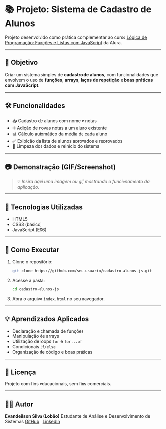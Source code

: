 # 📚 Projeto: Sistema de Cadastro de Alunos

Projeto desenvolvido como prática complementar ao curso [Lógica de Programação: Funções e Listas com JavaScript](https://cursos.alura.com.br/course/logica-programacao-funcoes-listas) da Alura.

---

## 🎯 Objetivo

Criar um sistema simples de **cadastro de alunos**, com funcionalidades que envolvem o uso de **funções**, **arrays**, **laços de repetição** e **boas práticas com JavaScript**.

---

## 🛠️ Funcionalidades

- 📥 Cadastro de alunos com nome e notas
- ➕ Adição de novas notas a um aluno existente
- 📊 Cálculo automático da média de cada aluno
- ✅ Exibição da lista de alunos aprovados e reprovados
- 🧹 Limpeza dos dados e reinício do sistema

---

## 📷 Demonstração (GIF/Screenshot)

> 💡 *Insira aqui uma imagem ou gif mostrando o funcionamento da aplicação.*

---

## 🚀 Tecnologias Utilizadas

- HTML5
- CSS3 (básico)
- JavaScript (ES6)

---

## 🔄 Como Executar

1. Clone o repositório:
    ```bash
    git clone https://github.com/seu-usuario/cadastro-alunos-js.git
    ```

2. Acesse a pasta:

    ```bash
    cd cadastro-alunos-js
    ```
3. Abra o arquivo `index.html` no seu navegador.

---

## 💡 Aprendizados Aplicados

* Declaração e chamada de funções
* Manipulação de arrays
* Utilização de loops `for` e `for...of`
* Condicionais `if/else`
* Organização de código e boas práticas

---

## 📜 Licença

Projeto com fins educacionais, sem fins comerciais.

---

## 👨‍💻 Autor

**Evandeilson Silva (Lobão)**
Estudante de Análise e Desenvolvimento de Sistemas
[GitHub](https://github.com/lobaosilvaaa) | [LinkedIn](https://www.linkedin.com/in/evandeilson-silva-64b20028a/)